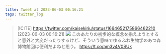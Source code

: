```yaml
---
title: Tweet at 2023-06-03 00:16:21
tags: twitter_log
---
```


> [!CITE] https://twitter.com/kaisekiriu/status/1664652175866462210 (2023-06-03 00:16:21)
> ![](https://twitter.com/kaisekiriu/status/1664652175866462210)
> このあたりの初歩的な概念を揃えようとすると意外と大変だったりするけど、そういう意味でゆるふわ生物学のあつ森博物館回は便利だよねと思う。
> https://t.co/am3v4V0SUk

